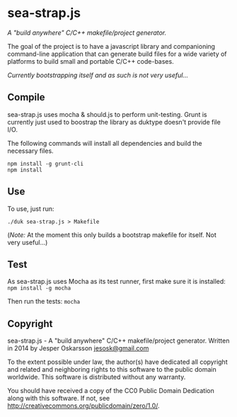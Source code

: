 # sea-strap.js
_A "build anywhere" C/C++ makefile/project generator._

The goal of the project is to have a javascript library and companioning command-line application
that can generate build files for a wide variety of platforms to build small and portable
C/C++ code-bases.

*Currently bootstrapping itself and as such is not very useful...*

## Compile
sea-strap.js uses mocha & should.js to perform unit-testing.
Grunt is currently just used to boostrap the library as duktype
doesn't provide file I/O.

The following commands will install all dependencies and build the necessary files.
```
npm install -g grunt-cli
npm install
```

## Use

To use, just run:
```
./duk sea-strap.js > Makefile
```

(*Note:* At the moment this only builds a bootstrap makefile for itself. Not very useful...)

## Test
As sea-strap.js uses Mocha as its test runner, first make sure it is installed:
`npm install -g mocha`

Then run the tests:
`mocha`

## Copyright
sea-strap.js - A "build anywhere" C/C++ makefile/project generator.
Written in 2014 by Jesper Oskarsson jesosk@gmail.com

To the extent possible under law, the author(s) have dedicated all copyright
and related and neighboring rights to this software to the public domain worldwide.
This software is distributed without any warranty.

You should have received a copy of the CC0 Public Domain Dedication along with this software.
If not, see <http://creativecommons.org/publicdomain/zero/1.0/>.
